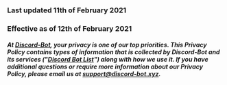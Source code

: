 ### Last updated 11th of February 2021
### Effective as of 12th of February 2021

##### At [Discord-Bot](https://discord-bot.xyz), your privacy is one of our top priorities. This Privacy Policy contains types of information that is collected by Discord-Bot and its services ("[Discord Bot List](https://discord-bot.xyz)") along with how we use it. If you have additional questions or require more information about our Privacy Policy, please email us at [support@discord-bot.xyz](mailto:support@discord-bot.xyz).
